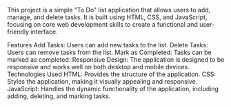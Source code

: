 This project is a simple "To Do" list application that allows users to add, manage, and delete tasks. It is built using HTML, CSS, and JavaScript, focusing on core web development skills to create a functional and user-friendly interface.

Features
Add Tasks: Users can add new tasks to the list.
Delete Tasks: Users can remove tasks from the list.
Mark as Completed: Tasks can be marked as completed.
Responsive Design: The application is designed to be responsive and works well on both desktop and mobile devices.
Technologies Used
HTML: Provides the structure of the application.
CSS: Styles the application, making it visually appealing and responsive.
JavaScript: Handles the dynamic functionality of the application, including adding, deleting, and marking tasks.
